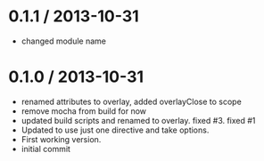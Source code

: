
0.1.1 / 2013-10-31 
==================

  * changed module name

0.1.0 / 2013-10-31 
==================

  * renamed attributes to overlay, added overlayClose to scope
  * remove mocha from build for now
  * updated build scripts and renamed to overlay.  fixed #3. fixed #1
  * Updated to use just one directive and take options.
  * First working version.
  * initial commit
